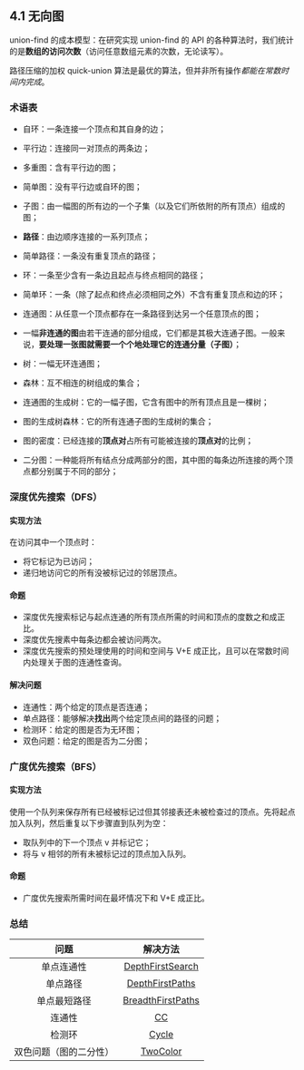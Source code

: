 ## 4.1 无向图

union-find 的成本模型：在研究实现 union-find 的 API 的各种算法时，我们统计的是**数组的访问次数**（访问任意数组元素的次数，无论读写）。

路径压缩的加权 quick-union 算法是最优的算法，但并非所有操作*都能在常数时间内完成*。

### 术语表

* 自环：一条连接一个顶点和其自身的边；
* 平行边：连接同一对顶点的两条边；
* 多重图：含有平行边的图；
* 简单图：没有平行边或自环的图；
* 子图：由一幅图的所有边的一个子集（以及它们所依附的所有顶点）组成的图；

* **路径**：由边顺序连接的一系列顶点；
* 简单路径：一条没有重复顶点的路径；
* 环：一条至少含有一条边且起点与终点相同的路径；
* 简单环：一条（除了起点和终点必须相同之外）不含有重复顶点和边的环；

* 连通图：从任意一个顶点都存在一条路径到达另一个任意顶点的图；
* 一幅**非连通的图**由若干连通的部分组成，它们都是其极大连通子图。一般来说，**要处理一张图就需要一个个地处理它的连通分量（子图）**；

* 树：一幅无环连通图；
* 森林：互不相连的树组成的集合；
* 连通图的生成树：它的一幅子图，它含有图中的所有顶点且是一棵树；
* 图的生成树森林：它的所有连通子图的生成树的集合；

* 图的密度：已经连接的**顶点对**占所有可能被连接的**顶点对**的比例；

* 二分图：一种能将所有结点分成两部分的图，其中图的每条边所连接的两个顶点都分别属于不同的部分；

### 深度优先搜索（DFS）

#### 实现方法

在访问其中一个顶点时：

* 将它标记为已访问；
* 递归地访问它的所有没被标记过的邻居顶点。

#### 命题

* 深度优先搜索标记与起点连通的所有顶点所需的时间和顶点的度数之和成正比。
* 深度优先搜素中每条边都会被访问两次。
* 深度优先搜索的预处理使用的时间和空间与 V+E 成正比，且可以在常数时间内处理关于图的连通性查询。

#### 解决问题

* 连通性：两个给定的顶点是否连通；
* 单点路径：能够解决**找出**两个给定顶点间的路径的问题；
* 检测环：给定的图是否为无环图；
* 双色问题：给定的图是否为二分图；

### 广度优先搜索（BFS）

#### 实现方法

使用一个队列来保存所有已经被标记过但其邻接表还未被检查过的顶点。先将起点加入队列，然后重复以下步骤直到队列为空：

* 取队列中的下一个顶点 v 并标记它；
* 将与 v 相邻的所有未被标记过的顶点加入队列。

#### 命题

* 广度优先搜索所需时间在最坏情况下和 V+E 成正比。

### 总结

问题 | 解决方法 
:-----------: | :-----------: 
单点连通性        | [DepthFirstSearch](https://github.com/bighuang624/Algorithms-notes/blob/master/code/chapter4_1_Undirected_Graphs/DepthFirstSearch.java)   
单点路径         | [DepthFirstPaths](https://github.com/bighuang624/Algorithms-notes/blob/master/code/chapter4_1_Undirected_Graphs/DepthFirstPaths.java)       
单点最短路径         | [BreadthFirstPaths](https://github.com/bighuang624/Algorithms-notes/blob/master/code/chapter4_1_Undirected_Graphs/BreadthFirstPaths.java)   
连通性         | [CC](https://github.com/bighuang624/Algorithms-notes/blob/master/code/chapter4_1_Undirected_Graphs/CC.java)  
检测环         | [Cycle](https://github.com/bighuang624/Algorithms-notes/blob/master/code/chapter4_1_Undirected_Graphs/Cycle.java)  
双色问题（图的二分性）         | [TwoColor](https://github.com/bighuang624/Algorithms-notes/blob/master/code/chapter4_1_Undirected_Graphs/TwoColor.java)